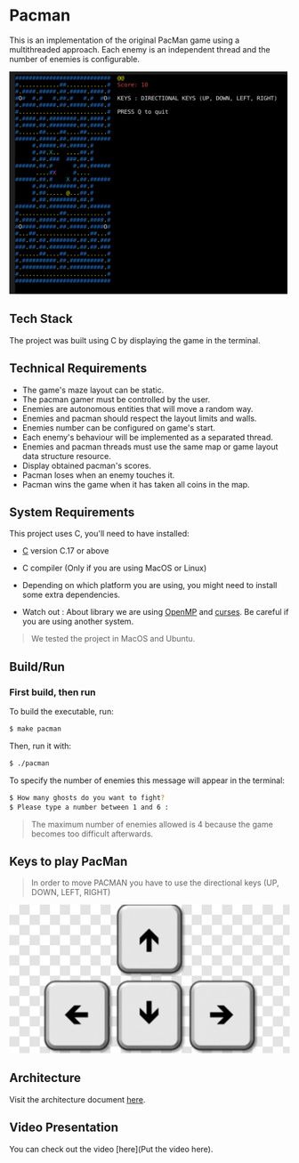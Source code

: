 # Pacman

This is an implementation of the original PacMan game using a multithreaded approach.
Each enemy is an independent thread and the number of enemies is configurable.

<img src = "./image/pacmanScreenshot.png" width="500" height="400">


## Tech Stack

The project was built using C by displaying the game in the terminal.

## Technical Requirements

* The game's maze layout can be static.
* The pacman gamer must be controlled by the user.
* Enemies are autonomous entities that will move a random way.
* Enemies and pacman should respect the layout limits and walls.
* Enemies number can be configured on game's start.
* Each enemy's behaviour will be implemented as a separated thread.
* Enemies and pacman threads must use the same map or game layout data structure resource.
* Display obtained pacman's scores.
* Pacman loses when an enemy touches it.
* Pacman wins the game when it has taken all coins in the map.

## System Requirements

This project uses C, you'll need to have installed:

* [C](https://docs.microsoft.com/en-us/cpp/build/vscpp-step-0-installation?view=msvc-170) version C.17 or above
* C compiler (Only if you are using MacOS or Linux)
* Depending on which platform you are using, you might need to install some extra dependencies.

* Watch out : About library we are using [OpenMP](https://www.openmp.org) and [curses](https://pubs.opengroup.org/onlinepubs/7908799/xcurses/curses.h.html). Be careful if you are using another system.

> We tested the project in MacOS and Ubuntu.

## Build/Run

### First build, then run

To build the executable, run:

```bash
$ make pacman
```

Then, run it with:

```bash
$ ./pacman
```

To specify the number of enemies this message will appear in the terminal:

```bash
$ How many ghosts do you want to fight?
$ Please type a number between 1 and 6 : 
 ```

> The maximum number of enemies allowed is 4 because the game becomes too difficult afterwards.

## Keys to play PacMan

> In order to move PACMAN you have to use the directional keys (UP, DOWN, LEFT, RIGHT)

![capture](./image/key.jpg)

## Architecture

Visit the architecture document [here](./ARCHITECTURE.md).

## Video Presentation

You can check out the video [here](Put the video here).